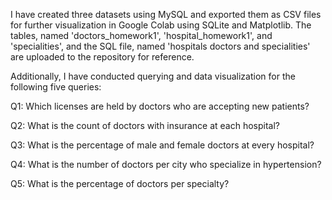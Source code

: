 I have created three datasets using MySQL and exported them as CSV files for further visualization in Google Colab using SQLite and Matplotlib. 
The tables, named 'doctors_homework1', 'hospital_homework1', and 'specialities', and the SQL file, named 'hospitals doctors and specialities' are uploaded to the repository for reference.

Additionally, I have conducted querying and data visualization for the following five queries:

Q1: Which licenses are held by doctors who are accepting new patients?

Q2: What is the count of doctors with insurance at each hospital?

Q3: What is the percentage of male and female doctors at every hospital?

Q4: What is the number of doctors per city who specialize in hypertension?

Q5: What is the percentage of doctors per specialty?
